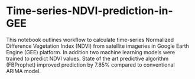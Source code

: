 # Time-series-NDVI-prediction-in-GEE

This notebook outlines workflow to calculate time-series Normalized Difference Vegetation Index (NDVI) from satellite imageries in Google Earth Engine (GEE) platform. In addition two machine learning models were trained to predict NDVI values. State of the art predictive algorithm (FBProphet) improved prediction by 7.85% compared to conventional ARIMA model.
